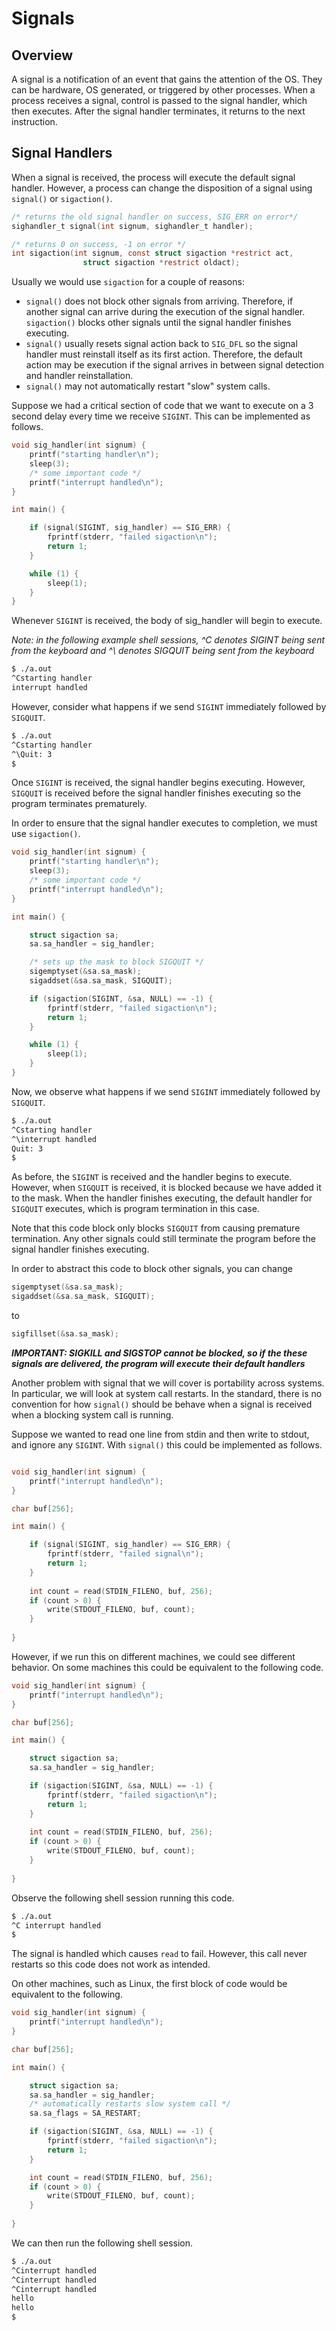 # **Signals**

## Overview

A signal is a notification of an event that gains the attention of the OS.
They can be hardware, OS generated, or triggered by other processes.
When a process receives a signal, control is passed to the signal handler, which then executes.
After the signal handler terminates, it returns to the next instruction.

## Signal Handlers

When a signal is received, the process will execute the default signal handler.
However, a process can change the disposition of a signal using
`signal()` or `sigaction()`. 

``` c
/* returns the old signal handler on success, SIG_ERR on error*/
sighandler_t signal(int signum, sighandler_t handler);
```

```c
/* returns 0 on success, -1 on error */
int sigaction(int signum, const struct sigaction *restrict act,
                struct sigaction *restrict oldact);
```

Usually we would use `sigaction` for a couple of reasons:

- `signal()` does not block other signals from arriving. Therefore,
if another signal can arrive during the execution of the signal handler. 
`sigaction()` blocks other signals until the signal handler finishes 
executing.
- `signal()` usually resets signal action back to `SIG_DFL`
so the signal handler must reinstall itself as its first action.
Therefore, the default action may be execution if the signal arrives 
in between signal detection and handler reinstallation.
- `signal()` may not automatically restart "slow" system calls.

Suppose we had a critical section of code that we want to execute on a 3 second delay every time we receive `SIGINT`. 
This can be implemented as follows.

``` c
void sig_handler(int signum) {
    printf("starting handler\n");
    sleep(3);
    /* some important code */
    printf("interrupt handled\n");
}

int main() {

    if (signal(SIGINT, sig_handler) == SIG_ERR) {
        fprintf(stderr, "failed sigaction\n");
	    return 1;
    }

    while (1) {
        sleep(1);
    }
}
```

Whenever `SIGINT` is received, the body of sig_handler will begin to execute.

*Note: in the following example shell sessions, ^C denotes SIGINT
being sent from the keyboard and ^\ denotes SIGQUIT being sent from
the keyboard*

``` bash
$ ./a.out
^Cstarting handler
interrupt handled
```

However, consider what happens if we send `SIGINT` immediately followed by `SIGQUIT`.

``` bash 
$ ./a.out
^Cstarting handler
^\Quit: 3
$
```

Once `SIGINT` is received, the signal handler begins executing.
However, `SIGQUIT` is received before the signal handler finishes
executing so the program terminates prematurely.

In order to ensure that the signal handler executes to completion,
we must use `sigaction()`.

``` c
void sig_handler(int signum) {
    printf("starting handler\n");
    sleep(3);
    /* some important code */
    printf("interrupt handled\n");
}

int main() {

    struct sigaction sa;
    sa.sa_handler = sig_handler;

    /* sets up the mask to block SIGQUIT */
    sigemptyset(&sa.sa_mask);
    sigaddset(&sa.sa_mask, SIGQUIT);

    if (sigaction(SIGINT, &sa, NULL) == -1) {
        fprintf(stderr, "failed sigaction\n");
	    return 1;
    }

    while (1) {
        sleep(1);
    }
}
```

Now, we observe what happens if we send `SIGINT` immediately followed by `SIGQUIT`.

``` bash 
$ ./a.out
^Cstarting handler
^\interrupt handled
Quit: 3
$
```

As before, the `SIGINT` is received and the handler begins to execute.
However, when `SIGQUIT` is received, it is blocked because we have
added it to the mask. When the handler finishes executing, the 
default handler for `SIGQUIT` executes, which is program termination
in this case.

Note that this code block only blocks `SIGQUIT` from causing premature
termination. Any other signals could still terminate the program
before the signal handler finishes executing.

In order to abstract this code to block other signals, you can change

``` c 
sigemptyset(&sa.sa_mask);
sigaddset(&sa.sa_mask, SIGQUIT);
```

to 

``` c
sigfillset(&sa.sa_mask);
```

***IMPORTANT: SIGKILL and SIGSTOP cannot be blocked, so if the these
signals are delivered, the program will execute their default handlers***

Another problem with signal that we will cover is portability across
systems. In particular, we will look at system call restarts. In
the standard, there is no convention for how `signal()` should be
behave when a signal is received when a blocking system call is
running.

Suppose we wanted to read one line from stdin and then write to stdout,
and ignore any `SIGINT`. With `signal()` this could be implemented as follows.

``` c

void sig_handler(int signum) {
    printf("interrupt handled\n");
}

char buf[256];

int main() {

    if (signal(SIGINT, sig_handler) == SIG_ERR) {
        fprintf(stderr, "failed signal\n");
	    return 1;
    }
    
    int count = read(STDIN_FILENO, buf, 256);
    if (count > 0) {
        write(STDOUT_FILENO, buf, count);
    }
    
}
```

However, if we run this on different machines, we could see different behavior. 
On some machines this could be equivalent to the following code.

``` c
void sig_handler(int signum) {
    printf("interrupt handled\n");
}

char buf[256];

int main() {

    struct sigaction sa;
    sa.sa_handler = sig_handler;

    if (sigaction(SIGINT, &sa, NULL) == -1) {
        fprintf(stderr, "failed sigaction\n");
	    return 1;
    }
    
    int count = read(STDIN_FILENO, buf, 256);
    if (count > 0) {
        write(STDOUT_FILENO, buf, count);
    }
    
}
```

Observe the following shell session running this code.

``` bash
$ ./a.out
^C interrupt handled
$
```

The signal is handled which causes `read` to fail. However,
this call never restarts so this code does not work as intended.

On other machines, such as Linux, the first block of code would be equivalent to the following.

``` c
void sig_handler(int signum) {
    printf("interrupt handled\n");
}

char buf[256];

int main() {

    struct sigaction sa;
    sa.sa_handler = sig_handler;
    /* automatically restarts slow system call */
    sa.sa_flags = SA_RESTART;

    if (sigaction(SIGINT, &sa, NULL) == -1) {
        fprintf(stderr, "failed sigaction\n");
	    return 1;
    }

    int count = read(STDIN_FILENO, buf, 256);
    if (count > 0) {
        write(STDOUT_FILENO, buf, count);
    }
    
}
```

We can then run the following shell session.

``` bash
$ ./a.out
^Cinterrupt handled
^Cinterrupt handled
^Cinterrupt handled
hello
hello
$
```

